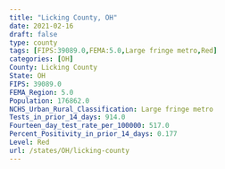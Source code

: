 ```yaml
---
title: "Licking County, OH"
date: 2021-02-16
draft: false
type: county
tags: [FIPS:39089.0,FEMA:5.0,Large fringe metro,Red]
categories: [OH]
County: Licking County
State: OH
FIPS: 39089.0
FEMA_Region: 5.0
Population: 176862.0
NCHS_Urban_Rural_Classification: Large fringe metro
Tests_in_prior_14_days: 914.0
Fourteen_day_test_rate_per_100000: 517.0
Percent_Positivity_in_prior_14_days: 0.177
Level: Red
url: /states/OH/licking-county
---
```



